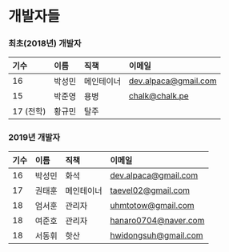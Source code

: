 # 개발자들

### 최초\(2018년\) 개발자

| 기수 | 이름 | 직책 | 이메일 |
| :--- | :--- | :--- | :--- |
| 16 | 박성민 | 메인테이너 | dev.alpaca@gmail.com |
| 15 | 박준영 | 용병 | chalk@chalk.pe |
| 17 \(전학\) | 황규민 | 탈주 |  |

### 2019년 개발자

| 기수 | 이름 | 직책 | 이메일 |
| :--- | :--- | :--- | :--- |
| 16 | 박성민 | 화석 | dev.alpaca@gmail.com |
| 17 | 권태훈 | 메인테이너 | taevel02@gmail.com |
| 18 | 엄서훈 | 관리자 | uhmtotow@gmail.com |
| 18 | 여준호 | 관리자 | hanaro0704@naver.com |
| 18 | 서동휘 | 핫산 | hwidongsuh@gmail.com |
